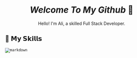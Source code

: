 <h1 align='center'><b><i>Welcome To My Github</i></b> 👋</h1>
<p align='center'>Hello! I'm Ali, a skilled Full Stack Developer.</p>


<!--- Skills --->
<h2>🔰 𝗠𝘆 𝗦𝗸𝗶𝗹𝗹𝘀</h2>

<code><img src="https://img.shields.io/badge/Markdown-000000?style=for-the-badge&logo=markdown&logoColor=white" alt="markdown"></code>
